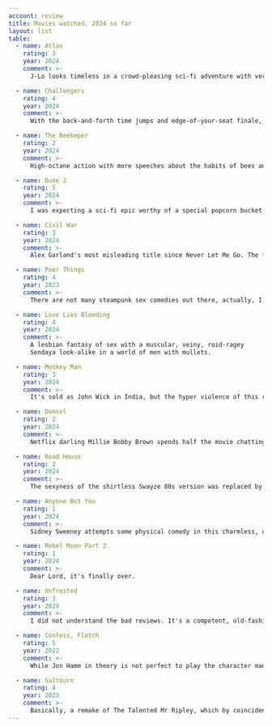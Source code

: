 ```yaml
---
account: review
title: Movies watched, 2024 so far
layout: list
table:
  - name: Atlas
    rating: 3
    year: 2024
    comment: >-
      J-Lo looks timeless in a crowd-pleasing sci-fi adventure with very decent special effects, considering it's Netflix.

  - name: Challengers
    rating: 4
    year: 2024
    comment: >-
      With the back-and-forth time jumps and edge-of-your-seat finale, the movie itself is a tennis match.

  - name: The Beekeper
    rating: 2
    year: 2024
    comment: >-
      High-octane action with more speeches about the habits of bees and hives than an Animal Planet documentary.

  - name: Dune 2
    rating: 5
    year: 2024
    comment: >-
      I was expecting a sci-fi epic worthy of a special popcorn bucket, and that's exactly what I got.

  - name: Civil War
    rating: 3
    year: 2024
    comment: >-
      Alex Garland's most misleading title since Never Let Me Go. The feeling that something in this story is missing lingers.

  - name: Poor Things
    rating: 4
    year: 2023
    comment: >-
      There are not many steampunk sex comedies out there, actually, I think this is the only one.

  - name: Love Lies Bleeding
    rating: 4
    year: 2024
    comment: >-
      A lesbian fantasy of sex with a muscular, veiny, roid-ragey 
      Sendaya look-alike in a world of men with mullets.

  - name: Monkey Man
    rating: 3
    year: 2024
    comment: >-
      It's sold as John Wick in India, but the hyper violence of this revenge flick is not for the squeamish.

  - name: Damsel
    rating: 2
    year: 2024
    comment: >-
      Netflix darling Millie Bobby Brown spends half the movie chatting with a dragon that wants to eat her.

  - name: Road House
    rating: 2
    year: 2024
    comment: >-
      The sexyness of the shirtless Swayze 80s version was replaced by UFC bro propaganda.

  - name: Anyone But You
    rating: 1
    year: 2024
    comment: >-
      Sidney Sweeney attempts some physical comedy in this charmless, unfunny romantic comedy.

  - name: Rebel Moon Part 2
    rating: 1
    year: 2024
    comment: >-
      Dear Lord, it's finally over.

  - name: Unfrosted
    rating: 3
    year: 2024
    comment: >-
      I did not understand the bad reviews. It's a competent, old-fashioned comedy.

  - name: Confess, Fletch
    rating: 5
    year: 2022
    comment: >-
      While Jon Hamm in theory is not perfect to play the character made popular by Chevy Chase, the movie succeeds in all fronts.

  - name: Saltburn
    rating: 4
    year: 2023
    comment: >-
      Basically, a remake of The Talented Mr Ripley, which by coincidence has a new show on Netflix.
---
```


